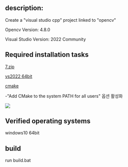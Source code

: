 ## description:
Create a "visual studio cpp" project linked to "opencv"

Opencv Version: 4.8.0

Visual Studio Version: 2022 Community 

## Required installation tasks

[7.zip](https://www.7-zip.org/a/7z2301-x64.exe)


[vs2022 64bit](https://visualstudio.microsoft.com/thank-you-downloading-visual-studio/?sku=Community&channel=Release&version=VS2022&source=VSLandingPage&cid=2030&passive=false)


[cmake](https://github.com/Kitware/CMake/releases/download/v3.27.0-rc4/cmake-3.27.0-rc4-windows-x86_64.msi)

-"Add CMake to the system PATH for all users" 옵션 활성화

![](https://img1.daumcdn.net/thumb/R1280x0/?scode=mtistory2&fname=https%3A%2F%2Fblog.kakaocdn.net%2Fdn%2FmzacM%2FbtqBUz0DFvs%2FXKX8wMd4QxbqhbzVugKkG1%2Fimg.png)


## Verified operating systems 
windows10 64bit

## build 
run build.bat
